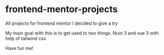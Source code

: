 # frontend-mentor-projects
All projects for frontend mentor I decided to give a try

My main goal with this is to get used to two things. Nuxt 3 and vue 3 with help of tailwind css

Have fun me!